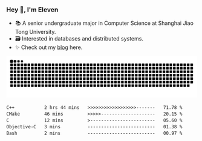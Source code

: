 ### Hey 👋, I'm Eleven

- 📚 A senior undergraduate major in Computer Science at Shanghai Jiao Tong University.
- 🗃️ Interested in databases and distributed systems.
- ✨ Check out my [blog](https://blog.eleven.wiki) here.

![github contribution grid snake animation](https://raw.githubusercontent.com/El-even-11/El-even-11/output/github-contribution-grid-snake.svg)

<!--START_SECTION:waka-->

```txt
C++           2 hrs 44 mins   >>>>>>>>>>>>>>>>>>-------   71.78 %
CMake         46 mins         >>>>>--------------------   20.15 %
C             12 mins         >------------------------   05.60 %
Objective-C   3 mins          -------------------------   01.38 %
Bash          2 mins          -------------------------   00.97 %
```

<!--END_SECTION:waka-->
